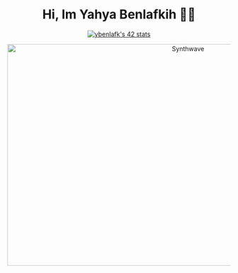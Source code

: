 <h1 align="center">Hi, Im Yahya Benlafkih 👋🏻</h1>
 
<div align="center" ><a href="https://github.com/oakoudad/badge42"><img src="https://badge.mediaplus.ma/binary/ybenlafk" alt="ybenlafk's 42 stats" /></a></div>

<p align="center"><img src="https://thumbs.gfycat.com/GoodnaturedFondGaur-size_restricted.gif" alt="Synthwave" height="500" width="800"></p>
